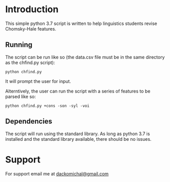 # Introduction

This simple python 3.7 script is written to help linguistics students revise Chomsky-Hale features.

## Running

The script can be run like so (the data.csv file must be in the same directory as the chfind.py script):

```
python chfind.py
```

It will prompt the user for input.

Alterntively, the user can run the script with a series of features to be parsed like so:

```
python chfind.py +cons -son -syl -voi
```

## Dependencies

The script will run using the standard library. As long as python 3.7 is installed and the standard library available, there should be no issues.

# Support

For support email me at dackomichal@gmail.com
